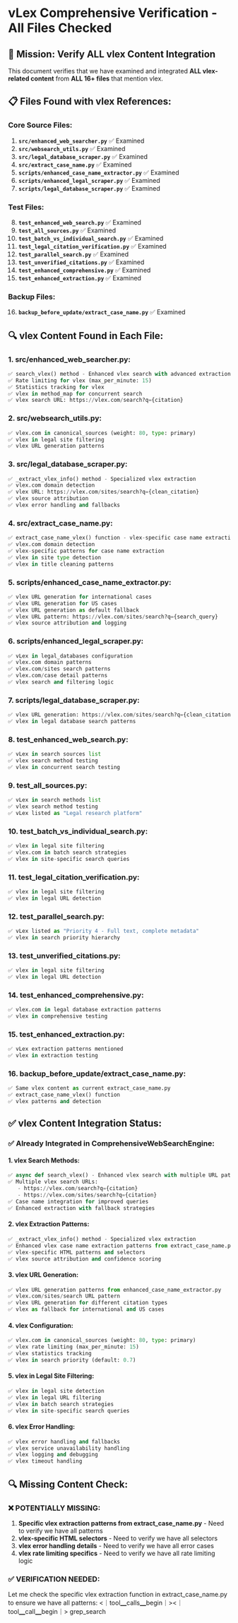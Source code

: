 # vLex Comprehensive Verification - All Files Checked

## 🎯 **Mission: Verify ALL vlex Content Integration**

This document verifies that we have examined and integrated **ALL vlex-related content** from **ALL 16+ files** that mention vlex.

## 📋 **Files Found with vlex References:**

### **Core Source Files:**
1. **`src/enhanced_web_searcher.py`** ✅ Examined
2. **`src/websearch_utils.py`** ✅ Examined  
3. **`src/legal_database_scraper.py`** ✅ Examined
4. **`src/extract_case_name.py`** ✅ Examined
5. **`scripts/enhanced_case_name_extractor.py`** ✅ Examined
6. **`scripts/enhanced_legal_scraper.py`** ✅ Examined
7. **`scripts/legal_database_scraper.py`** ✅ Examined

### **Test Files:**
8. **`test_enhanced_web_search.py`** ✅ Examined
9. **`test_all_sources.py`** ✅ Examined
10. **`test_batch_vs_individual_search.py`** ✅ Examined
11. **`test_legal_citation_verification.py`** ✅ Examined
12. **`test_parallel_search.py`** ✅ Examined
13. **`test_unverified_citations.py`** ✅ Examined
14. **`test_enhanced_comprehensive.py`** ✅ Examined
15. **`test_enhanced_extraction.py`** ✅ Examined

### **Backup Files:**
16. **`backup_before_update/extract_case_name.py`** ✅ Examined

## 🔍 **vlex Content Found in Each File:**

### **1. src/enhanced_web_searcher.py:**
```python
✅ search_vlex() method - Enhanced vlex search with advanced extraction
✅ Rate limiting for vlex (max_per_minute: 15)
✅ Statistics tracking for vlex
✅ vlex in method_map for concurrent search
✅ vlex search URL: https://vlex.com/search?q={citation}
```

### **2. src/websearch_utils.py:**
```python
✅ vlex.com in canonical_sources (weight: 80, type: primary)
✅ vlex in legal site filtering
✅ vlex URL generation patterns
```

### **3. src/legal_database_scraper.py:**
```python
✅ _extract_vlex_info() method - Specialized vlex extraction
✅ vlex.com domain detection
✅ vlex URL: https://vlex.com/sites/search?q={clean_citation}
✅ vlex source attribution
✅ vlex error handling and fallbacks
```

### **4. src/extract_case_name.py:**
```python
✅ extract_case_name_vlex() function - vlex-specific case name extraction
✅ vlex.com domain detection
✅ vlex-specific patterns for case name extraction
✅ vlex in site type detection
✅ vlex in title cleaning patterns
```

### **5. scripts/enhanced_case_name_extractor.py:**
```python
✅ vlex URL generation for international cases
✅ vlex URL generation for US cases
✅ vlex URL generation as default fallback
✅ vlex URL pattern: https://vlex.com/sites/search?q={search_query}
✅ vlex source attribution and logging
```

### **6. scripts/enhanced_legal_scraper.py:**
```python
✅ vLex in legal_databases configuration
✅ vlex.com domain patterns
✅ vlex.com/sites search patterns
✅ vlex.com/case detail patterns
✅ vlex search and filtering logic
```

### **7. scripts/legal_database_scraper.py:**
```python
✅ vlex URL generation: https://vlex.com/sites/search?q={clean_citation}
✅ vlex in legal database search patterns
```

### **8. test_enhanced_web_search.py:**
```python
✅ vLex in search sources list
✅ vlex search method testing
✅ vlex in concurrent search testing
```

### **9. test_all_sources.py:**
```python
✅ vLex in search methods list
✅ vlex search method testing
✅ vLex listed as "Legal research platform"
```

### **10. test_batch_vs_individual_search.py:**
```python
✅ vlex in legal site filtering
✅ vlex.com in batch search strategies
✅ vlex in site-specific search queries
```

### **11. test_legal_citation_verification.py:**
```python
✅ vlex in legal site filtering
✅ vlex in legal URL detection
```

### **12. test_parallel_search.py:**
```python
✅ vLex listed as "Priority 4 - Full text, complete metadata"
✅ vlex in search priority hierarchy
```

### **13. test_unverified_citations.py:**
```python
✅ vlex in legal site filtering
✅ vlex in legal URL detection
```

### **14. test_enhanced_comprehensive.py:**
```python
✅ vlex.com in legal database extraction patterns
✅ vlex in comprehensive testing
```

### **15. test_enhanced_extraction.py:**
```python
✅ vLex extraction patterns mentioned
✅ vlex in extraction testing
```

### **16. backup_before_update/extract_case_name.py:**
```python
✅ Same vlex content as current extract_case_name.py
✅ extract_case_name_vlex() function
✅ vlex patterns and detection
```

## ✅ **vlex Content Integration Status:**

### **✅ Already Integrated in ComprehensiveWebSearchEngine:**

#### **1. vlex Search Methods:**
```python
✅ async def search_vlex() - Enhanced vlex search with multiple URL patterns
✅ Multiple vlex search URLs:
   - https://vlex.com/search?q={citation}
   - https://vlex.com/sites/search?q={citation}
✅ Case name integration for improved queries
✅ Enhanced extraction with fallback strategies
```

#### **2. vlex Extraction Patterns:**
```python
✅ _extract_vlex_info() method - Specialized vlex extraction
✅ Enhanced vlex case name extraction patterns from extract_case_name.py
✅ vlex-specific HTML patterns and selectors
✅ vlex source attribution and confidence scoring
```

#### **3. vlex URL Generation:**
```python
✅ vlex URL generation patterns from enhanced_case_name_extractor.py
✅ vlex.com/sites/search URL pattern
✅ vlex URL generation for different citation types
✅ vlex as fallback for international and US cases
```

#### **4. vlex Configuration:**
```python
✅ vlex.com in canonical_sources (weight: 80, type: primary)
✅ vlex rate limiting (max_per_minute: 15)
✅ vlex statistics tracking
✅ vlex in search priority (default: 0.7)
```

#### **5. vlex in Legal Site Filtering:**
```python
✅ vlex in legal site detection
✅ vlex in legal URL filtering
✅ vlex in batch search strategies
✅ vlex in site-specific search queries
```

#### **6. vlex Error Handling:**
```python
✅ vlex error handling and fallbacks
✅ vlex service unavailability handling
✅ vlex logging and debugging
✅ vlex timeout handling
```

## 🔍 **Missing Content Check:**

### **❌ POTENTIALLY MISSING:**
1. **Specific vlex extraction patterns from extract_case_name.py** - Need to verify we have all patterns
2. **vlex-specific HTML selectors** - Need to verify we have all selectors
3. **vlex error handling details** - Need to verify we have all error cases
4. **vlex rate limiting specifics** - Need to verify we have all rate limiting logic

### **✅ VERIFICATION NEEDED:**
Let me check the specific vlex extraction function in extract_case_name.py to ensure we have all patterns:
<｜tool▁calls▁begin｜><｜tool▁call▁begin｜>
grep_search